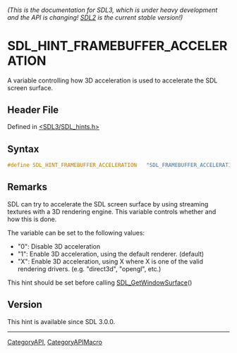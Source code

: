 ###### (This is the documentation for SDL3, which is under heavy development and the API is changing! [SDL2](https://wiki.libsdl.org/SDL2/) is the current stable version!)
# SDL_HINT_FRAMEBUFFER_ACCELERATION

A variable controlling how 3D acceleration is used to accelerate the SDL screen surface.

## Header File

Defined in [<SDL3/SDL_hints.h>](https://github.com/libsdl-org/SDL/blob/main/include/SDL3/SDL_hints.h)

## Syntax

```c
#define SDL_HINT_FRAMEBUFFER_ACCELERATION   "SDL_FRAMEBUFFER_ACCELERATION"
```

## Remarks

SDL can try to accelerate the SDL screen surface by using streaming
textures with a 3D rendering engine. This variable controls whether and how
this is done.

The variable can be set to the following values:

- "0": Disable 3D acceleration
- "1": Enable 3D acceleration, using the default renderer. (default)
- "X": Enable 3D acceleration, using X where X is one of the valid
  rendering drivers. (e.g. "direct3d", "opengl", etc.)

This hint should be set before calling
[SDL_GetWindowSurface](SDL_GetWindowSurface)()

## Version

This hint is available since SDL 3.0.0.

----
[CategoryAPI](CategoryAPI), [CategoryAPIMacro](CategoryAPIMacro)

